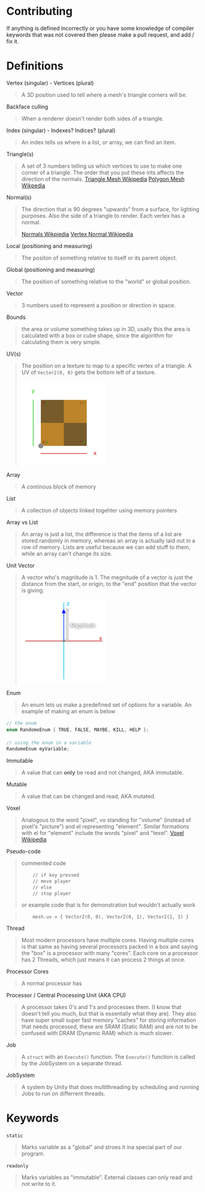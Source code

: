 # Contributing
If anything is defined incorrectly or you have some knowledge of compiler keywords that was not covered then please make a pull request, and add / fix it.

# Definitions
Vertex (singular) - Vertices (plural)
> A 3D position used to tell where a mesh's triangle corners will be.

Backface culling
> When a renderer doesn't render both sides of a triangle.

Index (singular) - Indexes? Indices? (plural)
> An index tells us where in a list, or array, we can find an item.

Triangle(s)
> A set of 3 numbers telling us which vertices to use to make one corner of a triangle.
> The order that you put these ints affects the direction of the normals.
> [Triangle Mesh Wikipedia](https://en.wikipedia.org/wiki/Triangle_mesh)
> [Polygon Mesh Wikpedia](https://en.wikipedia.org/wiki/Polygon_mesh)

Normal(s)
> The direction that is 90 degrees "upwards" from a surface, for lighting purposes. Also the side of a triangle to render. Each vertex has a normal.
> 
> [Normals Wikpiedia](https://en.wikipedia.org/wiki/Normal_(geometry))
> [Vertex Normal Wikipedia](https://en.wikipedia.org/wiki/Vertex_normal)

Local (positioning and measuring)
> The positon of something relative to itself or its parent object.

Global (positioning and measuring)
> The position of something relative to the "world" or global position.

Vector
> 3 numbers used to represent a position or direction in space.

Bounds
> the area or volume something takes up in 3D, usally this the area is calculated with a box or cube shape, since the algorithm for calculating them is very simple.

UV(s)
> The position on a texture to map to a specific vertex of a triangle. A UV of `Vector2(0, 0)` gets the bottom left of a texture. 
> 
> ![2D uv texture coordinate](/Assets/2D_uv_texture_coordinate.png)

Array
> A continous block of memory

List
> A collection of objects linked togehter using memory pointers

Array vs List
> An array is just a list, the difference is that the items of a list are stored randomly in memory, whereas an array is actually laid out in a row of memory. Lists are useful because we can add stuff to them, while an array can't change its size.

Unit Vector
> A vector who's magnitude is 1. The megnitude of a vector is just the distance from the start, or origin, to the "end" position that the vector is giving.
> 
> ![magnitude of a vector](/Assets/normal_magnitude.png)

Enum
> An enum lets us make a predefined set of options for a variable.
> An example of making an enum is below

```cs
// the enum
enum RandomeEnum { TRUE, FALSE, MAYBE, KILL, HELP };

// using the enum in a variable
RandomeEnum myVariable;
```

Immutable
> A value that can **only** be read and not changed, AKA immutable.

Mutable
> A value that can be changed and read, AKA mutated.

Voxel
> Analogous to the word "pixel", vo standing for "volume" (instead of pixel's "picture") and el representing "element". Similar formations with el for "element" include the words "pixel" and "texel".
> [Voxel Wikipedia](https://en.wikipedia.org/wiki/Voxel)

Pseudo-code
> commented code 
> 
> ```
>     // if key pressed
>     // move player
>     // else
>     // stop player
> ```
> 
> or example code that is for demonstration but wouldn't actually work

> ```
>     mesh.uv = { Vector2(0, 0), Vector2(0, 1), Vector2(1, 1) }
> ```

Thread
> Most modern processors have multiple cores. Having multiple cores is that same as having several processors packed in a box and saying the "box" is a processor with many "cores". Each core on a processor has 2 Threads, which just means it can process 2 things at once.

Processor Cores
> A normal processor has 

Processor / Central Processing Unit (AKA CPU)
> A processor takes 0's and 1's and processes them. (I know that doesn't tell you much, but that is essentally what they are). They also have super small super fast memory "caches" for storing information that needs processed, these are SRAM (Static RAM) and are not to be confused with DRAM (Dynamic RAM) which is much slower.

Job 
> A `struct` with an `Execute()` function. The `Execute()` function is called by the JobSystem on a separate thread.

JobSystem
> A system by Unity that does multithreading by scheduling and running Jobs to run on differrent threads.


# Keywords

`static`
> Marks variable as a "global" and stroes it ina special part of our program.

`readonly`
> Marks variables as "immutable". External classes can only read and not write to it.
